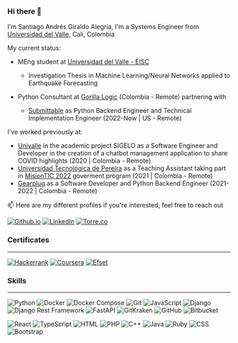 ### Hi there 👋

<!--
**Arkaikus/Arkaikus** is a ✨ _special_ ✨ repository because its `README.md` (this file) appears on your GitHub profile.

Here are some ideas to get you started:

- 🔭 I’m currently working on ...
- 🌱 I’m currently learning ...
- 👯 I’m looking to collaborate on ...
- 🤔 I’m looking for help with ...
- 💬 Ask me about ...
- 📫 How to reach me: ...
- 😄 Pronouns: ...
- ⚡ Fun fact: ...
-->

I'm Santiago Andrés Giraldo Alegría, I'm a Systems Engineer from [Universidad del Valle](http://eisc.univalle.edu.co/), Cali, Colombia 

My current status:

- MEng student at [Universidad del Valle - EISC](http://ingenieria.univalle.edu.co/maestrias/maestria-en-ingenieria-area-de-enfasis-ingenieria-de-sistemas-y-computacion)
  - Investigation Thesis in Machine Learning/Neural Networks applied to Earthquake Forecasting

- Python Consultant at [Gorilla Logic](https://gorillalogic.com/) (Colombia - Remote) partnering with 
  - [Submittable](https://submittable.com/) as Python Backend Engineer and Technical Implementation Engineer (2022-Now | US - Remote)

I've worked previously at:

- [Univalle](https://www.univalle.edu.co/) in the academic project SIGELO as a Software Engineer and Developer in the creation of a chatbot management application to share COVID highlights (2020 | Colombia - Remote)
- [Universidad Tecnológica de Pereira](https://www.utp.edu.co/) as a Teaching Assistant taking part in [MisionTIC 2022](https://www.misiontic2022.gov.co/) goverment program (2021 | Colombia - Remote)
- [Gearplug](https://gearplug.io/en/) as a Software Developer and Python Backend Engineer (2021-2022 | Colombia - Remote)

📫 Here are my different profiles if you're interested, feel free to reach out

[![Github.io](https://img.shields.io/badge/Github.io-black?logo=github&style=for-the-badge)](https://arkaikus.github.io/)
[![LinkedIn](https://img.shields.io/badge/Linkedin-2894ff.svg?logo=linkedin&style=for-the-badge)](https://www.linkedin.com/in/santiagogiraldoalegria)
[![Torre.co](https://img.shields.io/badge/T-Torre.co-cddc39.svg?style=for-the-badge)](https://torre.co/giraldosantiago)

### Certificates
***
[![Hackerrank](https://img.shields.io/badge/Hackerrank-39424e.svg?logo=hackerrank&style=for-the-badge)](https://www.hackerrank.com/giraldo_santiago)
[![Coursera](https://img.shields.io/badge/Coursera-%230056D2.svg?style=for-the-badge&logo=Coursera&logoColor=white)](https://www.coursera.org/user/5f037f51e894fe7313b9388424080e54)
[![Efset](https://img.shields.io/badge/EFSet-English%20Certificate%2072/100-%230056D2.svg?style=for-the-badge)](https://www.efset.org/cert/pWdvMy)

### Skills
***

![Python](https://img.shields.io/badge/Python-Advanced-3776AB?style=for-the-badge&logo=python&logoColor=white)
![Docker](https://img.shields.io/badge/Docker-Advanced-2496ED?style=for-the-badge&logo=docker&logoColor=white)
![Docker Compose](https://img.shields.io/badge/Docker%20Compose-Advanced-2496ED?style=for-the-badge&logo=docker&logoColor=white)
![Git](https://img.shields.io/badge/Git-Advanced-F05032?style=for-the-badge&logo=git&logoColor=white)
![JavaScript](https://img.shields.io/badge/JavaScript-Advanced-F7DF1E?style=for-the-badge&logo=javascript&logoColor=white)
![Django](https://img.shields.io/badge/Django-Advanced-092E20?style=for-the-badge&logo=django&logoColor=white)
![Django Rest Framework](https://img.shields.io/badge/Django%20Rest%20Framework-Intermediate-3E8E41?style=for-the-badge&logo=django&logoColor=white)
![FastAPI](https://img.shields.io/badge/FastApi-Intermediate-000000?style=for-the-badge&logo=fastapi&logoColor=white)
![GitKraken](https://img.shields.io/badge/GitKraken-Intermediate-008CBA?style=for-the-badge&logo=gitkraken&logoColor=white)
![GitHub](https://img.shields.io/badge/GitHub-Intermediate-181717?style=for-the-badge&logo=github&logoColor=white)
![Bitbucket](https://img.shields.io/badge/Bitbucket-Intermediate-0052CC?style=for-the-badge&logo=bitbucket&logoColor=white)

![React](https://img.shields.io/badge/React-Intermediate-61DAFB?style=for-the-badge&logo=react&logoColor=white)
![TypeScript](https://img.shields.io/badge/TypeScript-Basic-007ACC?style=for-the-badge&logo=typescript&logoColor=white)
![HTML](https://img.shields.io/badge/HTML5-Advanced-E34F26?style=for-the-badge&logo=html5&logoColor=white)
![PHP](https://img.shields.io/badge/PHP-Intermediate-777BB4?style=for-the-badge&logo=php&logoColor=white)
![C++](https://img.shields.io/badge/C%2B%2B-Intermediate-00599C?style=for-the-badge&logo=c%2B%2B&logoColor=white)
![Java](https://img.shields.io/badge/Java-Intermediate-007396?style=for-the-badge&logo=openjdk&logoColor=white)
![Ruby](https://img.shields.io/badge/Ruby-Intermediate-CC342D?style=for-the-badge&logo=ruby&logoColor=white)
![CSS](https://img.shields.io/badge/CSS3-Intermediate-1572B6?style=for-the-badge&logo=css3&logoColor=white)
![Bootstrap](https://img.shields.io/badge/Bootstrap-Intermediate-563D7C?style=for-the-badge&logo=bootstrap&logoColor=white)
